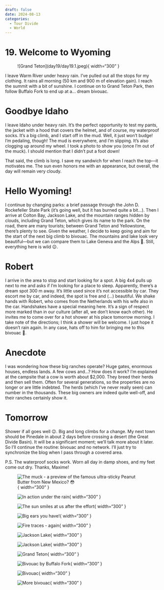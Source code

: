 ```yaml
---
draft: false 
date: 2024-08-13
categories:
  - Tour Divide
  - World
---
```


# 19. Welcome to Wyoming

<figure markdown>
![Grand Teton](day19/day19.1.jpeg){ width=“300” }
</figure>

I leave Warm River under heavy rain. I’ve pulled out all the stops for my clothing. It rains all morning (50 km and 900 m of elevation gain). I reach the summit with a bit of sunshine. I continue on to Grand Teton Park, then follow Buffalo Fork to end up at a... dream bivouac.

<!-- more -->

# Goodbye Idaho

I leave Idaho under heavy rain. It’s the perfect opportunity to test my pants, the jacket with a hood that covers the helmet, and of course, my waterproof socks. It’s a big climb, and I start off in the mud. Well, it just won’t budge! I’m pedaling, though! The mud is everywhere, and I’m slipping. It’s also clogging up around my wheel. I took a photo to show you (once I’m out of the muck). I should mention that I didn’t put a foot down!

That said, the climb is long. I save my sandwich for when I reach the top—it motivates me. The sun even honors me with an appearance, but overall, the day will remain very cloudy.

# Hello Wyoming!

I continue by changing parks: a brief passage through the John D. Rockefeller State Park (it’s going well, but it has burned quite a bit...). Then I arrive at Colton Bay, Jackson Lake, and the mountain ranges hidden by clouds, including Grand Teton, which gives its name to the park. On the road, there are many tourists; between Grand Teton and Yellowstone, there’s plenty to see. Given the weather, I decide to keep going and aim for the start of the next big climb to bivouac. The mountains and lake look very beautiful—but we can compare them to Lake Geneva and the Alps 💪. Still, everything here is wild 😉.

# Robert

I arrive in the area to stop and start looking for a spot. A big 4x4 pulls up next to me and asks if I’m looking for a place to sleep. Apparently, there’s a dream spot 300 m away. It’s little used since it’s not accessible by car. They escort me by car, and indeed, the spot is free and (...) beautiful. We shake hands with Robert, who comes from the Netherlands with his wife also in the car. Handshakes have a special meaning here. It’s a sign of respect more marked than in our culture (after all, we don’t know each other). He invites me to come over for a hot shower at his place tomorrow morning. I take note of the directions; I think a shower will be welcome. I just hope it doesn’t rain again. In any case, hats off to him for bringing me to this bivouac 🙏.

# Anecdote

I was wondering how these big ranches operate? Huge gates, enormous houses, endless lands. A few cows and...? How does it work? I’m explained at the campsite that a cow is worth about $2,000. They breed their herds and then sell them. Often for several generations, so the properties are no longer or are little indebted. The herds (which I’ve never really seen) can number in the thousands. These big owners are indeed quite well-off, and their ranches certainly show it.

# Tomorrow

Shower if all goes well 😉. Big and long climbs for a change. My next town should be Pinedale in about 2 days before crossing a desert (the Great Divide Basin). It will be a significant moment; we’ll talk more about it later. So I’ll continue the routine: bivouac and no network. I’ll just try to synchronize the blog when I pass through a covered area.

P.S. The waterproof socks work. Worn all day in damp shoes, and my feet come out dry. Thanks, Maxime!

<figure markdown>

![The muck - a preview of the famous ultra-sticky Peanut Butter from New Mexico? 😳](day19/day19.2.jpeg){ width=“300” }

![In action under the rain](day19/day19.3.jpeg){ width=“300” }

![The sun smiles at us after the effort](day19/day19.4.jpeg){ width=“300” }

![Big ears you have!](day19/day19.5.jpeg){ width=“300” }

![Fire traces - again](day19/day19.6.jpeg){ width=“300” }

![Jackson Lake](day19/day19.7.jpeg){ width=“300” }

![Jackson Lake](day19/day19.8.jpeg){ width=“300” }

![Grand Teton](day19/day19.9.jpeg){ width=“300” }

![Bivouac by Buffalo Fork](day19/day19.10.jpeg){ width=“300” }

![Bivouac](day19/day19.11.jpeg){ width=“300” }

![More bivouac](day19/day19.12.jpeg){ width=“300” }

</figure>
